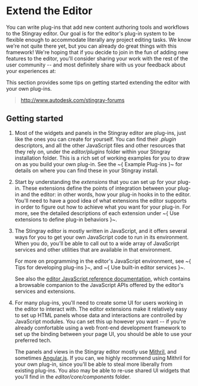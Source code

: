 # Extend the Editor

You can write plug-ins that add new content authoring tools and workflows to the Stingray editor. Our goal is for the editor's plug-in system to be flexible enough to accommodate literally any project editing tasks. We know we're not quite there yet, but you can already do great things with this framework! We're hoping that if you decide to join in the fun of adding new features to the editor, you'll consider sharing your work with the rest of the user community -- and most definitely share with us your feedback about your experiences at:

This section provides some tips on getting started extending the editor with your own plug-ins.

>	<http://www.autodesk.com/stingray-forums>

## Getting started

1.	Most of the widgets and panels in the Stingray editor are plug-ins, just like the ones you can create for yourself. You can find their *.plugin* descriptors, and all the other JavaScript files and other resources that they rely on, under the *editor/plugins* folder within your Stingray installation folder. This is a rich set of working examples for you to draw on as you build your own plug-in. See the ~{ Example Plug-ins }~ for details on where you can find these in your Stingray install.

1.	Start by understanding the *extensions* that you can set up for your plug-in. These extensions define the points of integration between your plug-in and the editor: in other words, how your plug-in hooks in to the editor. You'll need to have a good idea of what extensions the editor supports in order to figure out how to achieve what you want for your plug-in. For more, see the detailed descriptions of each extension under ~{ Use extensions to define plug-in behaviors }~.

2.	The Stingray editor is mostly written in JavaScript, and it offers several ways for you to get your own JavaScript code to run in its environment. When you do, you'll be able to call out to a wide array of JavaScript services and other utilities that are available in that environment.

	For more on programming in the editor's JavaScript environment, see ~{ Tips for developing plug-ins }~, and ~{ Use built-in editor services }~.

	See also the [editor JavaScript reference documentation](editor_js/index.html), which contains a browsable companion to the JavaScript APIs offered by the editor's services and extensions.

3.	For many plug-ins, you'll need to create some UI for users working in the editor to interact with. The editor extensions make it relatively easy to set up HTML panels whose data and interactions are controlled by JavaScript modules. You can set this up however you want -- if you're already comfortable using a web front-end development framework to set up the binding between your page UI, you should be able to use your preferred tech.

	The panels and views in the Stingray editor mostly use [Mithril](http://mithril.js.org/), and sometimes [Angular.js](https://angularjs.org/). If you can, we highly recommend using Mithril for your own plug-in, since you'll be able to steal more liberally from existing plug-ins. You also may be able to re-use shared UI widgets that you'll find in the *editor/core/components* folder.
